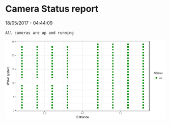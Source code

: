 Camera Status report
================
18/05/2017 - 04:44:09

    All cameras are up and running

![](camreport_files/figure-markdown_github/unnamed-chunk-2-1.png)
